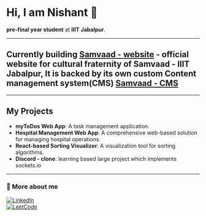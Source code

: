 # Hi, I am Nishant 👋  

**pre-final year student** at **IIIT Jabalpur**.

---

## Currently building  [Samvaad - website](https://github.com/Nishant-k-sagar/samvaad-website) - official website for cultural fraternity of Samvaad - IIIT Jabalpur, It is backed by its own custom Content management system(CMS) [Samvaad - CMS](https://github.com/Nishant-k-sagar/Samvaad-CMS)
---

## My Projects  
- **myToDos Web App**: A task management application.  
- **Hospital Management Web App**: A comprehensive web-based solution for managing hospital operations.  
- **React-based Sorting Visualizer**: A visualization tool for sorting algorithms.
- **Discord - clone**: learning based large project which implements sockets.io

---

### 🤝 More about me  
[![LinkedIn](https://img.shields.io/badge/-LinkedIn-0077B5?logo=linkedin&logoColor=white)](https://www.linkedin.com/in/nishant-kumar-sagar/)  
[![LeetCode](https://img.shields.io/badge/-LeetCode-FFA116?logo=leetcode&logoColor=white)](https://leetcode.com/u/nottryingenouf/)  
